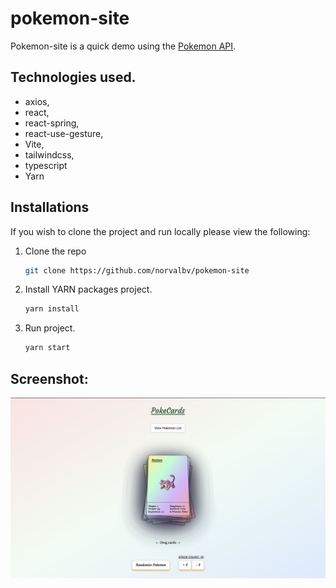 # pokemon-site

Pokemon-site is a quick demo using the [Pokemon API](https://pokeapi.co/).

## Technologies used.

- axios,
- react,
- react-spring,
- react-use-gesture,
- Vite,
- tailwindcss,
- typescript
- Yarn

## Installations

If you wish to clone the project and run locally please view the following:

1. Clone the repo
   ```sh
   git clone https://github.com/norvalbv/pokemon-site
   ```
2. Install YARN packages project.
   ```sh
   yarn install
   ```
3. Run project.
   ```sh
   yarn start
   ```


## Screenshot:

![Project screenshot](/public/demo.png)
